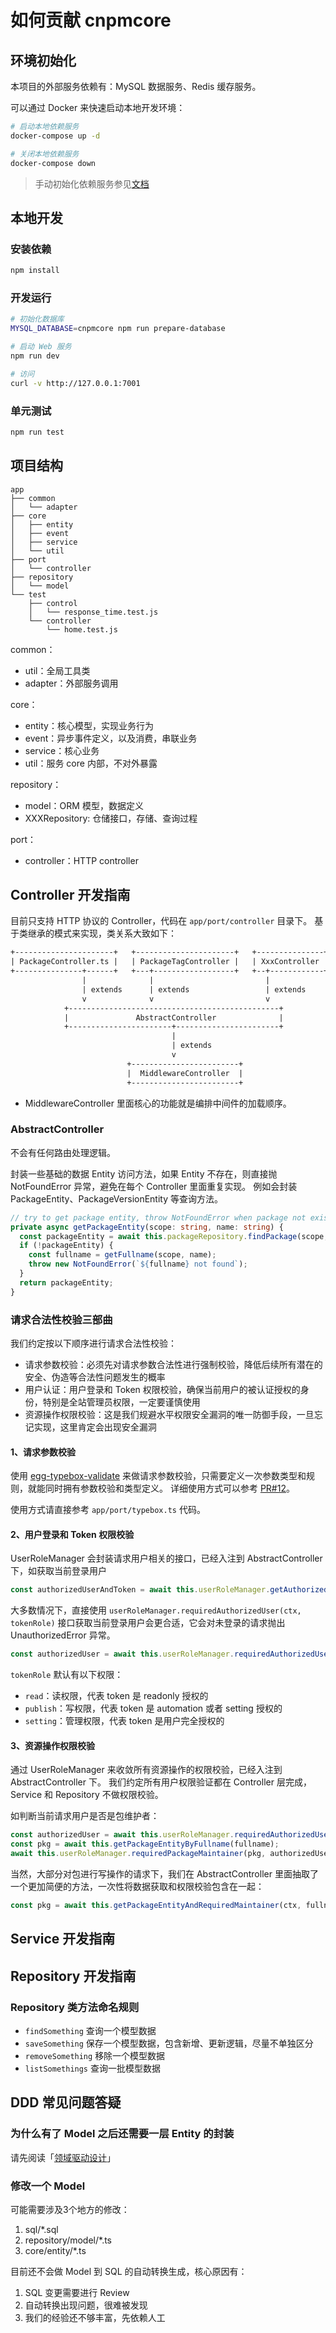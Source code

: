 # 如何贡献 cnpmcore

## 环境初始化

本项目的外部服务依赖有：MySQL 数据服务、Redis 缓存服务。

可以通过 Docker 来快速启动本地开发环境：

```bash
# 启动本地依赖服务
docker-compose up -d

# 关闭本地依赖服务
docker-compose down
```

> 手动初始化依赖服务参见[文档](./docs/setup.md)

## 本地开发

### 安装依赖

```bash
npm install
```

### 开发运行

```bash
# 初始化数据库
MYSQL_DATABASE=cnpmcore npm run prepare-database

# 启动 Web 服务
npm run dev

# 访问
curl -v http://127.0.0.1:7001
```

### 单元测试

```bash
npm run test
```

## 项目结构

```
app
├── common
│   └── adapter
├── core
│   ├── entity
│   ├── event
│   ├── service
│   └── util
├── port
│   └── controller
├── repository
│   └── model
└── test
    ├── control
    │   └── response_time.test.js
    └── controller
        └── home.test.js
```

common：

- util：全局工具类
- adapter：外部服务调用

core：

- entity：核心模型，实现业务行为
- event：异步事件定义，以及消费，串联业务
- service：核心业务
- util：服务 core 内部，不对外暴露

repository：

- model：ORM 模型，数据定义
- XXXRepository: 仓储接口，存储、查询过程

port：

- controller：HTTP controller

## Controller 开发指南

目前只支持 HTTP 协议的 Controller，代码在 `app/port/controller` 目录下。
基于类继承的模式来实现，类关系大致如下：

```txt
+----------------------+   +----------------------+   +---------------+
| PackageController.ts |   | PackageTagController |   | XxxController |
+---------------+------+   +---+------------------+   +--+------------+
                |              |                         |
                | extends      | extends                 | extends
                v              v                         v
            +-----------------------------------------------+
            |               AbstractController              |
            +-----------------------+-----------------------+
                                    |
                                    | extends
                                    v
                          +------------------------+
                          |  MiddlewareController  |
                          +------------------------+
```

- MiddlewareController 里面核心的功能就是编排中间件的加载顺序。

### AbstractController

不会有任何路由处理逻辑。

封装一些基础的数据 Entity 访问方法，如果 Entity 不存在，则直接抛 NotFoundError 异常，避免在每个 Controller 里面重复实现。
例如会封装 PackageEntity、PackageVersionEntity 等查询方法。

```ts
// try to get package entity, throw NotFoundError when package not exists
private async getPackageEntity(scope: string, name: string) {
  const packageEntity = await this.packageRepository.findPackage(scope, name);
  if (!packageEntity) {
    const fullname = getFullname(scope, name);
    throw new NotFoundError(`${fullname} not found`);
  }
  return packageEntity;
}
```

### 请求合法性校验三部曲

我们约定按以下顺序进行请求合法性校验：

- 请求参数校验：必须先对请求参数合法性进行强制校验，降低后续所有潜在的安全、伪造等合法性问题发生的概率
- 用户认证：用户登录和 Token 权限校验，确保当前用户的被认证授权的身份，特别是全站管理员权限，一定要谨慎使用
- 资源操作权限校验：这是我们规避水平权限安全漏洞的唯一防御手段，一旦忘记实现，这里肯定会出现安全漏洞

#### 1、请求参数校验

使用 [egg-typebox-validate](https://github.com/xiekw2010/egg-typebox-validate) 来做请求参数校验，只需要定义一次参数类型和规则，就能同时拥有参数校验和类型定义。
详细使用方式可以参考 [PR#12](https://github.com/cnpm/cnpmcore/pull/12)。

使用方式请直接参考 `app/port/typebox.ts` 代码。

#### 2、用户登录和 Token 权限校验

UserRoleManager 会封装请求用户相关的接口，已经入注到 AbstractController 下，如获取当前登录用户

```ts
const authorizedUserAndToken = await this.userRoleManager.getAuthorizedUserAndToken(ctx);
```

大多数情况下，直接使用 `userRoleManager.requiredAuthorizedUser(ctx, tokenRole)` 接口获取当前登录用户会更合适，它会对未登录的请求抛出 UnauthorizedError 异常。

```ts
const authorizedUser = await this.userRoleManager.requiredAuthorizedUser(ctx, 'publish');
```

`tokenRole` 默认有以下权限：

- `read`：读权限，代表 token 是 readonly 授权的
- `publish`：写权限，代表 token 是 automation 或者 setting 授权的
- `setting`：管理权限，代表 token 是用户完全授权的

#### 3、资源操作权限校验

通过 UserRoleManager 来收敛所有资源操作的权限校验，已经入注到 AbstractController 下。
我们约定所有用户权限验证都在 Controller 层完成，Service 和 Repository 不做权限校验。

如判断当前请求用户是否是包维护者：

```ts
const authorizedUser = await this.userRoleManager.requiredAuthorizedUser(ctx, 'publish');
const pkg = await this.getPackageEntityByFullname(fullname);
await this.userRoleManager.requiredPackageMaintainer(pkg, authorizedUser);
```

当然，大部分对包进行写操作的请求下，我们在 AbstractController 里面抽取了一个更加简便的方法，一次性将数据获取和权限校验包含在一起：

```ts
const pkg = await this.getPackageEntityAndRequiredMaintainer(ctx, fullname);
```

## Service 开发指南

## Repository 开发指南

### Repository 类方法命名规则

- `findSomething` 查询一个模型数据
- `saveSomething` 保存一个模型数据，包含新增、更新逻辑，尽量不单独区分
- `removeSomething` 移除一个模型数据
- `listSomethings` 查询一批模型数据

## DDD 常见问题答疑

### 为什么有了 Model 之后还需要一层 Entity 的封装

请先阅读「[领域驱动设计](https://www.yuque.com/liberty/rf322x)」

### 修改一个 Model

可能需要涉及3个地方的修改：

1. sql/*.sql
2. repository/model/*.ts
3. core/entity/*.ts

目前还不会做 Model 到 SQL 的自动转换生成，核心原因有：

1. SQL 变更需要进行 Review
2. 自动转换出现问题，很难被发现
3. 我们的经验还不够丰富，先依赖人工
